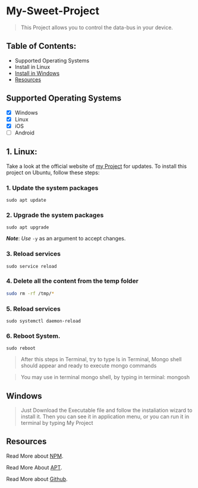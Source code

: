# My-Sweet-Project
>This Project allows you to control the data-bus in your device.
## Table of Contents:

- Supported Operating Systems
- Install in Linux
- [Install in Windows](#windows)
- [Resources](#resources)

## Supported Operating Systems
- [x] Windows
- [x] Linux
- [x] iOS
- [ ] Android

## 1. Linux:

Take a look at the official website of [my Project](https://github.com/) for updates. To install this project on Ubuntu, follow these steps:

### 1. Update the system packages
```
sudo apt update
```

### 2. Upgrade the system packages
```
sudo apt upgrade
```
***Note***: _Use_ ```-y``` as an argument to accept changes.

### 3. Reload services
```
sudo service reload
```
### 4. Delete all the content from the temp folder
```sh
sudo rm -rf /tmp/*
```
### 5. Reload services
```
sudo systemctl daemon-reload
```
### 6. Reboot System.
```
sudo reboot
```
>After this steps in Terminal, try to type ls in Terminal, Mongo shell should appear and ready to execute mongo commands

>You may use in terminal mongo shell, by typing in terminal:  mongosh 


## Windows
 >Just Download the Executable file and follow the instaliation wizard to install it.
 Then you can see it in application menu, or you can run it in terminal by typing  My Project 

## Resources
Read More about [NPM](https://www.npmjs.com/).

Read More About [APT](https://www.ubuntu.com/).

Read More about [Github](https://www.github.com/).